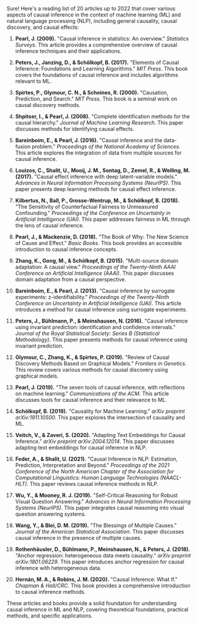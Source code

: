 Sure! Here's a reading list of 20 articles up to 2022 that cover various aspects of causal inference in the context of machine learning (ML) and natural language processing (NLP), including general causality, causal discovery, and causal effects:

1. **Pearl, J. (2009).** "Causal inference in statistics: An overview." *Statistics Surveys*. This article provides a comprehensive overview of causal inference techniques and their applications.

2. **Peters, J., Janzing, D., & Schölkopf, B. (2017).** "Elements of Causal Inference: Foundations and Learning Algorithms." *MIT Press*. This book covers the foundations of causal inference and includes algorithms relevant to ML.

3. **Spirtes, P., Glymour, C. N., & Scheines, R. (2000).** "Causation, Prediction, and Search." *MIT Press*. This book is a seminal work on causal discovery methods.

4. **Shpitser, I., & Pearl, J. (2008).** "Complete identification methods for the causal hierarchy." *Journal of Machine Learning Research*. This paper discusses methods for identifying causal effects.

5. **Bareinboim, E., & Pearl, J. (2016).** "Causal inference and the data-fusion problem." *Proceedings of the National Academy of Sciences*. This article explores the integration of data from multiple sources for causal inference.

6. **Louizos, C., Shalit, U., Mooij, J. M., Sontag, D., Zemel, R., & Welling, M. (2017).** "Causal effect inference with deep latent-variable models." *Advances in Neural Information Processing Systems (NeurIPS)*. This paper presents deep learning methods for causal effect inference.

7. **Kilbertus, N., Ball, P., Grosse-Wentrup, M., & Schölkopf, B. (2018).** "The Sensitivity of Counterfactual Fairness to Unmeasured Confounding." *Proceedings of the Conference on Uncertainty in Artificial Intelligence (UAI)*. This paper addresses fairness in ML through the lens of causal inference.

8. **Pearl, J., & Mackenzie, D. (2018).** "The Book of Why: The New Science of Cause and Effect." *Basic Books*. This book provides an accessible introduction to causal inference concepts.

9. **Zhang, K., Gong, M., & Schölkopf, B. (2015).** "Multi-source domain adaptation: A causal view." *Proceedings of the Twenty-Ninth AAAI Conference on Artificial Intelligence (AAAI)*. This paper discusses domain adaptation from a causal perspective.

10. **Bareinboim, E., & Pearl, J. (2013).** "Causal inference by surrogate experiments: z-identifiability." *Proceedings of the Twenty-Ninth Conference on Uncertainty in Artificial Intelligence (UAI)*. This article introduces a method for causal inference using surrogate experiments.

11. **Peters, J., Bühlmann, P., & Meinshausen, N. (2016).** "Causal inference using invariant prediction: identification and confidence intervals." *Journal of the Royal Statistical Society: Series B (Statistical Methodology)*. This paper presents methods for causal inference using invariant prediction.

12. **Glymour, C., Zhang, K., & Spirtes, P. (2019).** "Review of Causal Discovery Methods Based on Graphical Models." *Frontiers in Genetics*. This review covers various methods for causal discovery using graphical models.

13. **Pearl, J. (2019).** "The seven tools of causal inference, with reflections on machine learning." *Communications of the ACM*. This article discusses tools for causal inference and their relevance to ML.

14. **Schölkopf, B. (2019).** "Causality for Machine Learning." *arXiv preprint arXiv:1911.10500*. This paper explores the intersection of causality and ML.

15. **Veitch, V., & Zaveri, S. (2020).** "Adapting Text Embeddings for Causal Inference." *arXiv preprint arXiv:2004.12014*. This paper discusses adapting text embeddings for causal inference in NLP.

16. **Feder, A., & Shalit, U. (2021).** "Causal Inference in NLP: Estimation, Prediction, Interpretation and Beyond." *Proceedings of the 2021 Conference of the North American Chapter of the Association for Computational Linguistics: Human Language Technologies (NAACL-HLT)*. This paper reviews causal inference methods in NLP.

17. **Wu, Y., & Mooney, R. J. (2019).** "Self-Critical Reasoning for Robust Visual Question Answering." *Advances in Neural Information Processing Systems (NeurIPS)*. This paper integrates causal reasoning into visual question answering systems.

18. **Wang, Y., & Blei, D. M. (2019).** "The Blessings of Multiple Causes." *Journal of the American Statistical Association*. This paper discusses causal inference in the presence of multiple causes.

19. **Rothenhäusler, D., Bühlmann, P., Meinshausen, N., & Peters, J. (2018).** "Anchor regression: heterogeneous data meets causality." *arXiv preprint arXiv:1801.06229*. This paper introduces anchor regression for causal inference with heterogeneous data.

20. **Hernán, M. A., & Robins, J. M. (2020).** "Causal Inference: What If." *Chapman & Hall/CRC*. This book provides a comprehensive introduction to causal inference methods.

These articles and books provide a solid foundation for understanding causal inference in ML and NLP, covering theoretical foundations, practical methods, and specific applications.